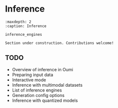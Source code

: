 # Inference

```{toctree}
:maxdepth: 2
:caption: Inference

inference_engines
```

```{attention}
Section under construction. Contributions welcome!
```

## TODO

- Overview of inference in Oumi
- Preparing input data
- Interactive mode
- Inference with multimodal datasets
- List of inference engines
- Generation config options
- Inference with quantized models
